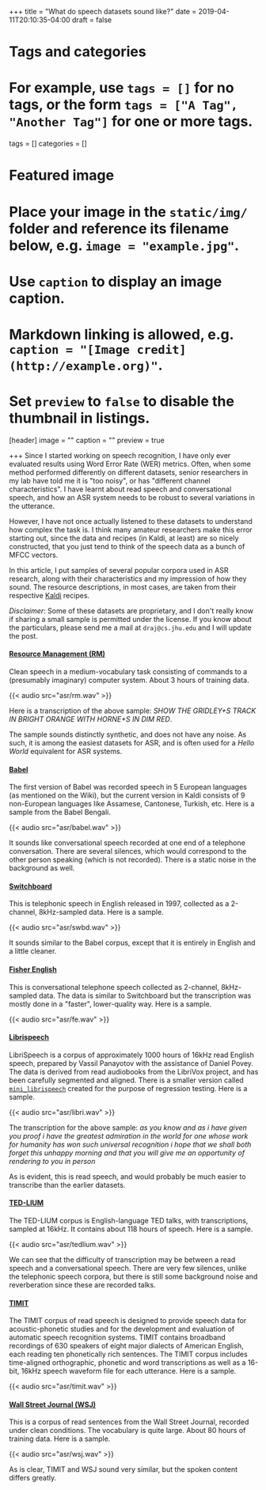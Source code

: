 +++
title = "What do speech datasets sound like?"
date = 2019-04-11T20:10:35-04:00
draft = false

# Tags and categories
# For example, use `tags = []` for no tags, or the form `tags = ["A Tag", "Another Tag"]` for one or more tags.
tags = []
categories = []

# Featured image
# Place your image in the `static/img/` folder and reference its filename below, e.g. `image = "example.jpg"`.
# Use `caption` to display an image caption.
#   Markdown linking is allowed, e.g. `caption = "[Image credit](http://example.org)"`.
# Set `preview` to `false` to disable the thumbnail in listings.
[header]
image = ""
caption = ""
preview = true

+++
Since I started working on speech recognition, I have only ever evaluated results using Word Error Rate (WER) metrics. Often, when some method performed differently on different datasets, senior researchers in my lab have told me it is "too noisy", or has "different channel characteristics". I have learnt about read speech and conversational speech, and how an ASR system needs to be robust to several variations in the utterance.

However, I have not once actually listened to these datasets to understand how complex the task is. I think many amateur researchers make this error starting out, since the data and recipes (in Kaldi, at least) are so nicely constructed, that you just tend to think of the speech data as a bunch of MFCC vectors. 

In this article, I put samples of several popular corpora used in ASR research, along with their characteristics and my impression of how they sound. The resource descriptions, in most cases, are taken from their respective [Kaldi](https://github.com/kaldi-asr/kaldi/tree/master/egs) recipes.

*Disclaimer*: Some of these datasets are proprietary, and I don't really know if sharing a small sample is permitted under the license. If you know about the particulars, please send me a mail at `draj@cs.jhu.edu` and I will update the post.

#### [Resource Management (RM)](https://catalog.ldc.upenn.edu/LDC93S3C)

Clean speech in a medium-vocabulary task consisting of commands to a (presumably imaginary) computer system. About 3 hours of training data. 

{{< audio src="asr/rm.wav" >}}

Here is a transcription of the above sample: _SHOW THE GRIDLEY+S TRACK IN BRIGHT ORANGE WITH HORNE+S IN DIM RED_.

The sample sounds distinctly synthetic, and does not have any noise. As such, it is among the easiest datasets for ASR, and is often used for a *Hello World* equivalent for ASR systems.

#### [Babel](https://en.wikipedia.org/wiki/BABEL_Speech_Corpus)

The first version of Babel was recorded speech in 5 European languages (as mentioned on the Wiki), but the current version in Kaldi consists of 9 non-European languages like Assamese, Cantonese, Turkish, etc. Here is a sample from the Babel Bengali.

{{< audio src="asr/babel.wav" >}}

It sounds like conversational speech recorded at one end of a telephone conversation. There are several silences, which would correspond to the other person speaking (which is not recorded). There is a static noise in the background as well.

#### [Switchboard](https://www.isip.piconepress.com/projects/switchboard/)

This is telephonic speech in English released in 1997, collected as a 2-channel, 8kHz-sampled data. Here is a sample.

{{< audio src="asr/swbd.wav" >}}

It sounds similar to the Babel corpus, except that it is entirely in English and a little cleaner.


#### [Fisher English](https://catalog.ldc.upenn.edu/LDC2004S13)

This is conversational telephone speech collected as 2-channel, 8kHz-sampled data.  The data is similar to Switchboard but the transcription was mostly done in a "faster", lower-quality way. Here is a sample.

{{< audio src="asr/fe.wav" >}}

#### [Librispeech](http://www.openslr.org/12/)

LibriSpeech is a corpus of approximately 1000 hours of 16kHz read English speech, prepared by Vassil Panayotov with the assistance of Daniel Povey. The data is derived from read audiobooks from the LibriVox project, and has been carefully segmented and aligned. There is a smaller version called [`mini_librispeech`](http://www.openslr.org/31/) created for the purpose of regression testing. Here is a sample.

{{< audio src="asr/libri.wav" >}}

The transcription for the above sample: _as you know and as i have given you proof i have the greatest admiration in the world for one whose work for humanity has won such universal recognition i hope that we shall both forget this unhappy morning and that you will give me an opportunity of rendering to you in person_

As is evident, this is read speech, and would probably be much easier to transcribe than the earlier datasets.

#### [TED-LIUM](http://www.openslr.org/7/)

The TED-LIUM corpus is English-language TED talks, with transcriptions, sampled at 16kHz. It contains about 118 hours of speech. Here is a sample.

{{< audio src="asr/tedlium.wav" >}}

We can see that the difficulty of transcription may be between a read speech and a conversational speech. There are very few silences, unlike the telephonic speech corpora, but there is still some background noise and reverberation since these are recorded talks.

#### [TIMIT](https://en.wikipedia.org/wiki/TIMIT)

The TIMIT corpus of read speech is designed to provide speech data for acoustic-phonetic studies and for the development and evaluation of automatic speech recognition systems. TIMIT contains broadband recordings of 630 speakers of eight major dialects of American English, each reading ten phonetically rich sentences. The TIMIT corpus includes time-aligned orthographic, phonetic and word transcriptions as well as a 16-bit, 16kHz speech waveform file for each utterance. Here is a sample.

{{< audio src="asr/timit.wav" >}}

#### [Wall Street Journal (WSJ)](https://catalog.ldc.upenn.edu/LDC93S6A)

This is a corpus of read sentences from the Wall Street Journal, recorded under clean conditions. The vocabulary is quite large. About 80 hours of training data. Here is a sample.

{{< audio src="asr/wsj.wav" >}}

As is clear, TIMIT and WSJ sound very similar, but the spoken content differs greatly.








